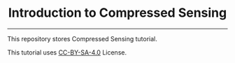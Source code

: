 <div align="center">

# Introduction to Compressed Sensing
<hr>

</div>


This repository stores Compressed Sensing tutorial.

This tutorial uses [CC-BY-SA-4.0](https://creativecommons.org/licenses/by-sa/4.0/) License.
